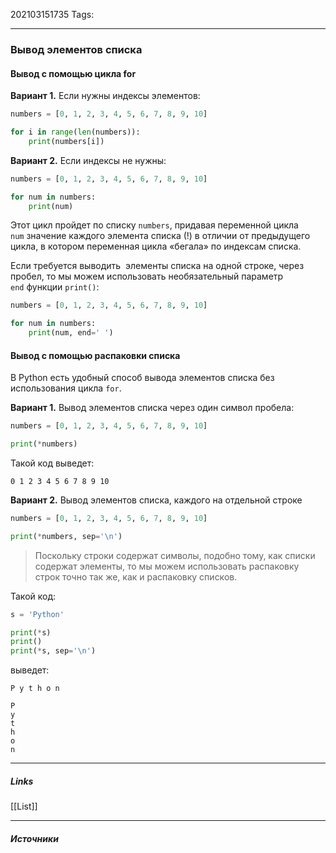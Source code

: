 202103151735
Tags:
___
### Вывод элементов списка
#### Вывод с помощью цикла for
**Вариант 1.** Если нужны индексы элементов:

```python
numbers = [0, 1, 2, 3, 4, 5, 6, 7, 8, 9, 10]

for i in range(len(numbers)):
    print(numbers[i])
```

**Вариант 2.** Если индексы не нужны:

```python
numbers = [0, 1, 2, 3, 4, 5, 6, 7, 8, 9, 10]

for num in numbers:
    print(num)
```

Этот цикл пройдет по списку `numbers`, придавая переменной цикла `num` значение каждого элемента списка (!) в отличии от предыдущего цикла, в котором переменная цикла «бегала» по индексам списка.

Если требуется выводить  элементы списка на одной строке, через пробел, то мы можем использовать необязательный параметр `end` функции `print()`:

```python
numbers = [0, 1, 2, 3, 4, 5, 6, 7, 8, 9, 10]

for num in numbers:
    print(num, end=' ')
```

#### Вывод с помощью распаковки списка
В Python есть удобный способ вывода элементов списка без использования цикла `for`.

**Вариант 1.** Вывод элементов списка через один символ пробела:
```python
numbers = [0, 1, 2, 3, 4, 5, 6, 7, 8, 9, 10]

print(*numbers)
```
Такой код выведет:
```no-highlight
0 1 2 3 4 5 6 7 8 9 10
```

**Вариант 2.** Вывод элементов списка, каждого на отдельной строке
```python
numbers = [0, 1, 2, 3, 4, 5, 6, 7, 8, 9, 10]

print(*numbers, sep='\n')
```
> Поскольку строки содержат символы, подобно тому, как списки содержат элементы, то мы можем использовать распаковку строк точно так же, как и распаковку списков.

Такой код:
```python
s = 'Python'

print(*s)
print()
print(*s, sep='\n')
```
выведет:
```no-highlight
P y t h o n

P
y
t
h
o
n
```


___
##### Links
[[List]]

---
##### Источники
